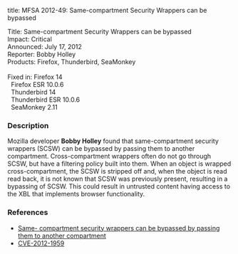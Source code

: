 title: MFSA 2012-49: Same-compartment Security Wrappers can be bypassed

<p>
<span class="label">Title:</span>      Same-compartment Security Wrappers can be
bypassed<br/>
<span class="label">Impact:</span>     Critical<br/>
<span class="label">Announced:</span>  July 17, 2012<br/>
<span class="label">Reporter:</span>   Bobby Holley<br/>
<span class="label">Products:</span>   Firefox, Thunderbird, SeaMonkey<br/>
<br/>
<span class="label">Fixed in:</span>   Firefox 14<br/>
<span class="label">&#160;</span>      Firefox ESR 10.0.6<br/>
<span class="label">&#160;</span>      Thunderbird 14<br/>
<span class="label">&#160;</span>      Thunderbird ESR 10.0.6<br/>
<span class="label">&#160;</span>      SeaMonkey 2.11<br/>
</p>


<h3>Description</h3>

<p>Mozilla developer <strong>Bobby Holley</strong> found that same-compartment
security wrappers (SCSW) can be bypassed by passing them to another compartment.
Cross-compartment wrappers often do not go through SCSW, but have a filtering
policy built into them. When an object is wrapped cross-compartment, the SCSW is
stripped off and, when the object is read read back, it is not known that SCSW
was previously present, resulting in a bypassing of SCSW. This could result in
untrusted content having access to the XBL that implements browser
functionality.
</p>


<h3>References</h3>

<ul>
  <li><a href="https://bugzilla.mozilla.org/buglist.cgi?bug_id=754044,737559">Same-
compartment security wrappers can be bypassed by passing them to another
compartment</a></li>
  <li><a href="http://cve.mitre.org/cgi-bin/cvename.cgi?name=CVE-2012-1959" class="ex-ref">CVE-2012-1959</a></li>
</ul>




